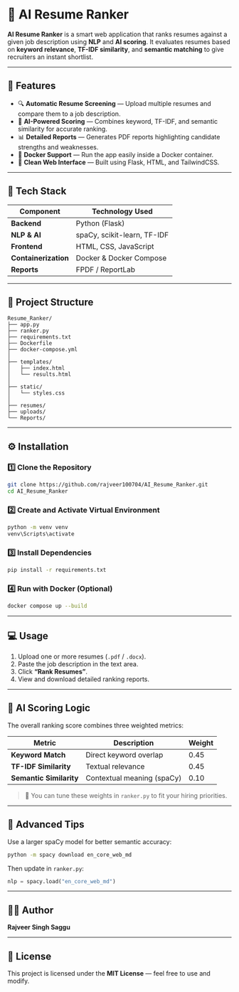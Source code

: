 # 🧠 AI Resume Ranker

**AI Resume Ranker** is a smart web application that ranks resumes against a given job description using **NLP** and **AI scoring**.
It evaluates resumes based on **keyword relevance**, **TF-IDF similarity**, and **semantic matching** to give recruiters an instant shortlist.

---

## 🚀 Features

* 🔍 **Automatic Resume Screening** — Upload multiple resumes and compare them to a job description.
* 🤖 **AI-Powered Scoring** — Combines keyword, TF-IDF, and semantic similarity for accurate ranking.
* 📊 **Detailed Reports** — Generates PDF reports highlighting candidate strengths and weaknesses.
* 🐳 **Docker Support** — Run the app easily inside a Docker container.
* 💾 **Clean Web Interface** — Built using Flask, HTML, and TailwindCSS.

---

## 🧹 Tech Stack

| Component            | Technology Used             |
| -------------------- | --------------------------- |
| **Backend**          | Python (Flask)              |
| **NLP & AI**         | spaCy, scikit-learn, TF-IDF |
| **Frontend**         | HTML, CSS, JavaScript       |
| **Containerization** | Docker & Docker Compose     |
| **Reports**          | FPDF / ReportLab            |

---

## 📁 Project Structure

```
Resume_Ranker/
├── app.py
├── ranker.py
├── requirements.txt
├── Dockerfile
├── docker-compose.yml
│
├── templates/
│   ├── index.html
│   └── results.html
│
├── static/
│   └── styles.css
│
├── resumes/
├── uploads/
└── Reports/
```

---

## ⚙️ Installation

### 1️⃣ Clone the Repository

```bash
git clone https://github.com/rajveer100704/AI_Resume_Ranker.git
cd AI_Resume_Ranker
```

### 2️⃣ Create and Activate Virtual Environment

```bash
python -m venv venv
venv\Scripts\activate
```

### 3️⃣ Install Dependencies

```bash
pip install -r requirements.txt
```

### 4️⃣ Run with Docker (Optional)

```bash
docker compose up --build
```

---

## 💻 Usage

1. Upload one or more resumes (`.pdf` / `.docx`).
2. Paste the job description in the text area.
3. Click **“Rank Resumes”**.
4. View and download detailed ranking reports.

---

## 🧠 AI Scoring Logic

The overall ranking score combines three weighted metrics:

| Metric                  | Description                | Weight |
| ----------------------- | -------------------------- | ------ |
| **Keyword Match**       | Direct keyword overlap     | 0.45   |
| **TF-IDF Similarity**   | Textual relevance          | 0.45   |
| **Semantic Similarity** | Contextual meaning (spaCy) | 0.10   |

> 🔧 You can tune these weights in `ranker.py` to fit your hiring priorities.

---

## 🧠 Advanced Tips

Use a larger spaCy model for better semantic accuracy:

```bash
python -m spacy download en_core_web_md
```

Then update in `ranker.py`:

```python
nlp = spacy.load("en_core_web_md")
```

---

## 👨‍💻 Author

**Rajveer Singh Saggu**

---

## 🏁 License

This project is licensed under the **MIT License** — feel free to use and modify.
